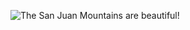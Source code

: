 ![The San Juan Mountains are beautiful!](https://gcpexp.duckdns.org/assets/images/tux.png "San Juan Mountains")
